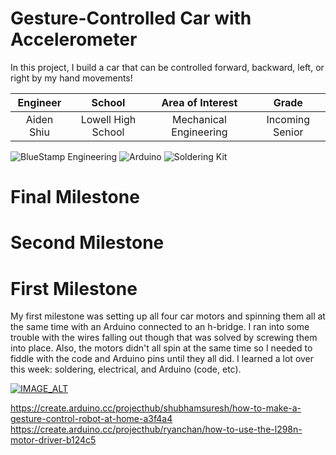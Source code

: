 ﻿# Gesture-Controlled Car with Accelerometer
In this project, I build a car that can be controlled forward, backward, left, or right by my hand movements!

| **Engineer** | **School** | **Area of Interest** | **Grade** |
|:--:|:--:|:--:|:--:|
| Aiden Shiu | Lowell High School | Mechanical Engineering | Incoming Senior

![BlueStamp Engineering](https://static.wixstatic.com/media/d1d841_095ca2fd341e499988531cbf9bc9d2fe~mv2.png/v1/fill/w_1000,h_318,al_c,usm_0.66_1.00_0.01/d1d841_095ca2fd341e499988531cbf9bc9d2fe~mv2.png)
![Arduino](https://m.media-amazon.com/images/I/71z22cRPeeL._AC_SX466_.jpg)
![Soldering Kit](https://static.plusivo.com/800-large_default/plusivo-soldering-iron-kit-with-digital-multimeter-110-v-plug-type-us-.jpg)
# Final Milestone

# Second Milestone

# First Milestone
  
My first milestone was setting up all four car motors and spinning them all at the same time with an Arduino connected to an h-bridge. I ran into some trouble with the wires falling out though that was solved by screwing them into place. Also, the motors didn't all spin at the same time so I needed to fiddle with the code and Arduino pins until they all did. I learned a lot over this week: soldering, electrical, and Arduino (code, etc).

[![IMAGE_ALT](https://imgur.com/a/9x7nUnf)](https://www.youtube.com/watch?v=3ywsrFl8mXY)

https://create.arduino.cc/projecthub/shubhamsuresh/how-to-make-a-gesture-control-robot-at-home-a3f4a4
https://create.arduino.cc/projecthub/ryanchan/how-to-use-the-l298n-motor-driver-b124c5
